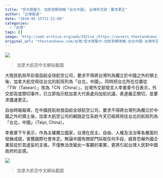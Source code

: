 ```yaml
---
title: "受大陸壓力　加航官網改稱「台北中國」　台灣外交部：要求更正"
author: "立場報道"
date: "2018-05-15T21:51:00"
categories:
  - "台灣"
tags: []
image: "http://web.archive.org/web/2021im_/https://assets.thestandnews.com/media/photos/canada2_TqQSj.png"
original_url: "thestandnews.com/台灣/受大陸壓力-加航官網改稱-台北中國-台灣外交部-要求更正"
---
```

![](http://web.archive.org/web/2021im_/https://assets.thestandnews.com/media/photos/canada2_TqQSj.png)
> 加拿大航空中文網站截圖

大陸民航局早前發函給全球航空公司，要求不得將台灣列為獨立於中國之外的領土後，加拿大航空飛往台北的航班列為「台北，中國」，同時把台北所在位置從「TW（Taiwan）」改為「CN（China）」，台灣外交部發言人李憲章今日表示，外交部高度關切事件，已立即指示駐加拿大代表處向加航抗議，表達嚴正關切，並要求儘速更正。

自由時報報導，在中國民航局發函給全球航空公司，要求不得將台灣列為獨立於中國之外的領土後，加拿大航空公司的網路定位系統今天已經將飛往台北的航班列為「台北，中國」（Taipi, China）。

李憲章下午表示，作為主權獨立國家，台灣在民主、自由、人權及法治等各層面的發展成就，普獲國際社會肯定。無論中國有關部門採取任何手段，威脅恐嚇外國企業屈從於其虛妄的主張，不僅無法改變此一客觀的事實，更將引起台灣人民對中國政府的反感。  

![](http://web.archive.org/web/2021im_/https://assets.thestandnews.com/media/photos/can_hcvQT.png)
> 加拿大航空中文網站截圖